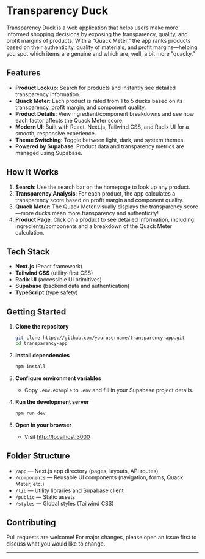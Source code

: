 # Transparency Duck

Transparency Duck is a web application that helps users make more informed shopping decisions by exposing the transparency, quality, and profit margins of products. With a "Quack Meter," the app ranks products based on their authenticity, quality of materials, and profit margins—helping you spot which items are genuine and which are, well, a bit more "quacky."

## Features

- **Product Lookup**: Search for products and instantly see detailed transparency information.
- **Quack Meter**: Each product is rated from 1 to 5 ducks based on its transparency, profit margin, and component quality.
- **Product Details**: View ingredient/component breakdowns and see how each factor affects the Quack Meter score.
- **Modern UI**: Built with React, Next.js, Tailwind CSS, and Radix UI for a smooth, responsive experience.
- **Theme Switching**: Toggle between light, dark, and system themes.
- **Powered by Supabase**: Product data and transparency metrics are managed using Supabase.

## How It Works

1. **Search**: Use the search bar on the homepage to look up any product.
2. **Transparency Analysis**: For each product, the app calculates a transparency score based on profit margin and component quality.
3. **Quack Meter**: The Quack Meter visually displays the transparency score—more ducks mean more transparency and authenticity!
4. **Product Page**: Click on a product to see detailed information, including ingredients/components and a breakdown of the Quack Meter calculation.

## Tech Stack

- **Next.js** (React framework)
- **Tailwind CSS** (utility-first CSS)
- **Radix UI** (accessible UI primitives)
- **Supabase** (backend data and authentication)
- **TypeScript** (type safety)

## Getting Started

1. **Clone the repository**

   ```bash
   git clone https://github.com/yourusername/transparency-app.git
   cd transparency-app
   ```

2. **Install dependencies**

   ```bash
   npm install
   ```

3. **Configure environment variables**

   - Copy `.env.example` to `.env` and fill in your Supabase project details.

4. **Run the development server**

   ```bash
   npm run dev
   ```

5. **Open in your browser**
   - Visit [http://localhost:3000](http://localhost:3000)

## Folder Structure

- `/app` — Next.js app directory (pages, layouts, API routes)
- `/components` — Reusable UI components (navigation, forms, Quack Meter, etc.)
- `/lib` — Utility libraries and Supabase client
- `/public` — Static assets
- `/styles` — Global styles (Tailwind CSS)

## Contributing

Pull requests are welcome! For major changes, please open an issue first to discuss what you would like to change.

---
